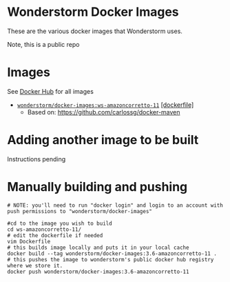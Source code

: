 
Wonderstorm Docker Images
=================

These are the various docker images that Wonderstorm uses.

Note, this is a public repo

Images
============

See [Docker Hub](https://hub.docker.com/_/wonderstorm) for all images

* [`wonderstorm/docker-images:ws-amazoncorretto-11`](https://hub.docker.com/r/wonderstorm/docker-images) [[dockerfile]](https://github.com/WSStudios/docker-images/ws-amazoncorretto-11/Dockerfile)
    * Based on: https://github.com/carlossg/docker-maven

Adding another image to be built
============
Instructions pending

Manually building and pushing
============
```
# NOTE: you'll need to run "docker login" and login to an account with push permissions to "wonderstorm/docker-images"

#cd to the image you wish to build
cd ws-amazoncorretto-11/
# edit the dockerfile if needed
vim Dockerfile
# this builds image locally and puts it in your local cache
docker build --tag wonderstorm/docker-images:3.6-amazoncorretto-11 .
# this pushes the image to wonderstorm's public docker hub registry where we store it.
docker push wonderstorm/docker-images:3.6-amazoncorretto-11
```
